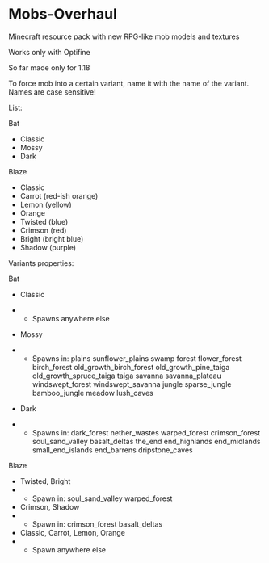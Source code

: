 # Mobs-Overhaul
Minecraft resource pack with new RPG-like mob models and textures

Works only with Optifine

So far made only for 1.18

To force mob into a certain variant, name it with the name of the variant.
Names are case sensitive!

List:

Bat
- Classic
- Mossy
- Dark

Blaze
- Classic
- Carrot (red-ish orange)
- Lemon (yellow)
- Orange
- Twisted (blue)
- Crimson (red)
- Bright (bright blue)
- Shadow (purple)

Variants properties:

Bat
- Classic
- - Spawns anywhere else
- Mossy
- - Spawns in: plains sunflower_plains swamp forest flower_forest birch_forest old_growth_birch_forest old_growth_pine_taiga old_growth_spruce_taiga taiga savanna savanna_plateau windswept_forest windswept_savanna jungle sparse_jungle bamboo_jungle meadow lush_caves

- Dark
- - Spawns in: dark_forest nether_wastes warped_forest crimson_forest soul_sand_valley basalt_deltas the_end end_highlands end_midlands small_end_islands end_barrens dripstone_caves

Blaze
- Twisted, Bright
- - Spawn in: soul_sand_valley warped_forest
- Crimson, Shadow
- - Spawn in: crimson_forest basalt_deltas
- Classic, Carrot, Lemon, Orange
- - Spawn anywhere else
